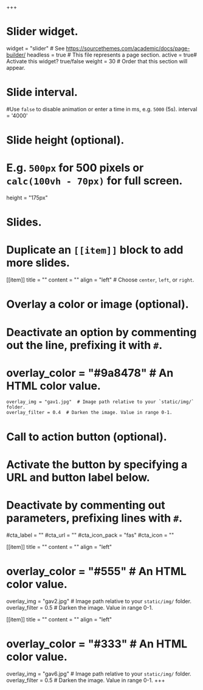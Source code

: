 +++
# Slider widget.
widget = "slider"  # See https://sourcethemes.com/academic/docs/page-builder/
headless = true  # This file represents a page section.
active = true# Activate this widget? true/false
weight = 30  # Order that this section will appear.

# Slide interval.
#Use `false` to disable animation or enter a time in ms, e.g. `5000` (5s).
interval = '4000'


# Slide height (optional).
# E.g. `500px` for 500 pixels or `calc(100vh - 70px)` for full screen.
height = "175px"

# Slides.
# Duplicate an `[[item]]` block to add more slides.
[[item]]
  title = ""
  content = ""
  align = "left"  # Choose `center`, `left`, or `right`.
  
  # Overlay a color or image (optional).
  #   Deactivate an option by commenting out the line, prefixing it with `#`.
  # overlay_color = "#9a8478"  # An HTML color value.
    overlay_img = "gav1.jpg"  # Image path relative to your `static/img/` folder.
    overlay_filter = 0.4  # Darken the image. Value in range 0-1.

  # Call to action button (optional).
  #   Activate the button by specifying a URL and button label below.
  #   Deactivate by commenting out parameters, prefixing lines with `#`.
   #cta_label = ""
   #cta_url = ""
   #cta_icon_pack = "fas"
   #cta_icon = ""

[[item]]
  title = ""
  content = ""
  align = "left"

  # overlay_color = "#555"  # An HTML color value.
  overlay_img = "gav2.jpg"  # Image path relative to your `static/img/` folder.
  overlay_filter = 0.5 # Darken the image. Value in range 0-1.

[[item]]
  title = ""
  content = ""
  align = "left"

  # overlay_color = "#333"  # An HTML color value.
  overlay_img = "gav6.jpg"  # Image path relative to your `static/img/` folder.
  overlay_filter = 0.5  # Darken the image. Value in range 0-1.
+++
